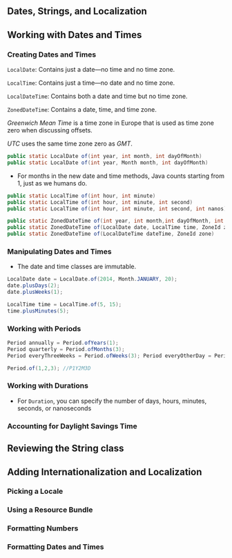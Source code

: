 Dates, Strings, and Localization
----
Working with Dates and Times
---
### Creating Dates and Times

`LocalDate`: Contains just a date—no time and no time zone.

`LocalTime`: Contains just a time—no date and no time zone.

`LocalDateTime`: Contains both a date and time but no time zone.

`ZonedDateTime`: Contains a date, time, and time zone. 

_Greenwich Mean Time_ is a time zone in Europe that is used as time zone zero when discussing offsets.

_UTC_ uses the same time zone zero as _GMT_.

```java
public static LocalDate of(int year, int month, int dayOfMonth) 
public static LocalDate of(int year, Month month, int dayOfMonth)
```
* For months in the new date and time methods, Java counts starting from 1, just as we humans do.

```java
public static LocalTime of(int hour, int minute)
public static LocalTime of(int hour, int minute, int second)
public static LocalTime of(int hour, int minute, int second, int nanos)
```

```java
public static ZonedDateTime of(int year, int month,int dayOfMonth, int hour, int minute, int second, int nanos, ZoneId zone)
public static ZonedDateTime of(LocalDate date, LocalTime time, ZoneId zone)
public static ZonedDateTime of(LocalDateTime dateTime, ZoneId zone)
```

### Manipulating Dates and Times

* The date and time classes are immutable.

```java
LocalDate date = LocalDate.of(2014, Month.JANUARY, 20);
date.plusDays(2);
date.plusWeeks(1);
```

```java
LocalTime time = LocalTime.of(5, 15);
time.plusMinutes(5);
```

### Working with Periods

```java
Period annually = Period.ofYears(1);
Period quarterly = Period.ofMonths(3);
Period everyThreeWeeks = Period.ofWeeks(3); Period everyOtherDay = Period.ofDays(2); Period everyYearAndAWeek = Period.of(1, 0, 7);
```

```java
Period.of(1,2,3); //P1Y2M3D
```

### Working with Durations

- For `Duration`, you can specify the number of days, hours, minutes, seconds, or nanoseconds

### Accounting for Daylight Savings Time

Reviewing the String class
---

Adding Internationalization and Localization
---

### Picking a Locale

### Using a Resource Bundle

### Formatting Numbers

### Formatting Dates and Times


